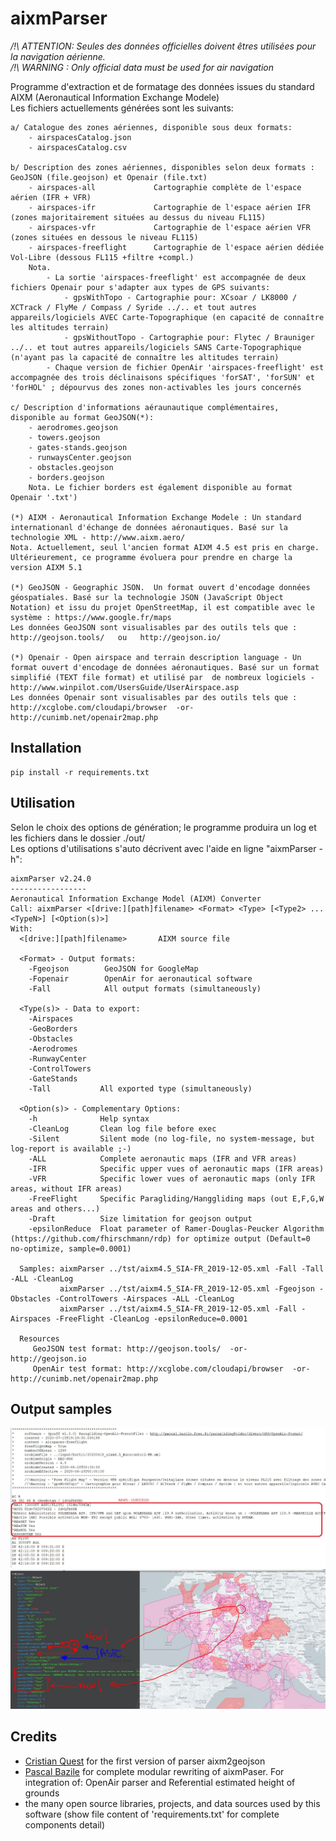 # aixmParser

*/!\ ATTENTION: Seules des données officielles doivent êtres utilisées pour la navigation aérienne.*  
*/!\ WARNING  : Only official data must be used for air navigation*  

Programme d'extraction et de formatage des données issues du standard AIXM (Aeronautical Information Exchange Modele)  
Les fichiers actuellements générées sont les suivants:  
```
a/ Catalogue des zones aériennes, disponible sous deux formats:  
	- airspacesCatalog.json  
	- airspacesCatalog.csv  

b/ Description des zones aériennes, disponibles selon deux formats : GeoJSON (file.geojson) et Openair (file.txt)
	- airspaces-all             Cartographie complète de l'espace aérien (IFR + VFR)  
	- airspaces-ifr             Cartographie de l'espace aérien IFR (zones majoritairement situées au dessus du niveau FL115)  
	- airspaces-vfr             Cartographie de l'espace aérien VFR (zones situées en dessous le niveau FL115)  
	- airspaces-freeflight      Cartographie de l'espace aérien dédiée Vol-Libre (dessous FL115 +filtre +compl.)  
	Nota. 
		- La sortie 'airspaces-freeflight' est accompagnée de deux fichiers Openair pour s'adapter aux types de GPS suivants: 
			- gpsWithTopo - Cartographie pour: XCsoar / LK8000 / XCTrack / FlyMe / Compass / Syride ../.. et tout autres appareils/logiciels AVEC Carte-Topographique (en capacité de connaître les altitudes terrain)
			- gpsWithoutTopo - Cartographie pour: Flytec / Brauniger ../.. et tout autres appareils/logiciels SANS Carte-Topographique (n'ayant pas la capacité de connaître les altitudes terrain)
		- Chaque version de fichier OpenAir 'airspaces-freeflight' est accompagnée des trois déclinaisons spécifiques 'forSAT', 'forSUN' et 'forHOL' ; dépourvus des zones non-activables les jours concernés

c/ Description d'informations aéraunautique complémentaires, disponible au format GeoJSON(*):  
	- aerodromes.geojson  
	- towers.geojson  
	- gates-stands.geojson  
	- runwaysCenter.geojson  
	- obstacles.geojson  
	- borders.geojson  
	Nota. Le fichier borders est également disponible au format Openair '.txt')

(*) AIXM - Aeronautical Information Exchange Modele : Un standard internationanl d'échange de données aéronautiques. Basé sur la technologie XML - http://www.aixm.aero/   
Nota. Actuellement, seul l'ancien format AIXM 4.5 est pris en charge. Ultérieurement, ce programme évoluera pour prendre en charge la version AIXM 5.1  

(*) GeoJSON - Geographic JSON.  Un format ouvert d'encodage données géospatiales. Basé sur la technologie JSON (JavaScript Object Notation) et issu du projet OpenStreetMap, il est compatible avec le système : https://www.google.fr/maps  
Les données GeoJSON sont visualisables par des outils tels que : http://geojson.tools/   ou   http://geojson.io/  

(*) Openair - Open airspace and terrain description language - Un format ouvert d'encodage de données aéronautiques. Basé sur un format simplifié (TEXT file format) et utilisé par  de nombreux logiciels - http://www.winpilot.com/UsersGuide/UserAirspace.asp  
Les données Openair sont visualisables par des outils tels que : http://xcglobe.com/cloudapi/browser  -or-  http://cunimb.net/openair2map.php  
```

## Installation
```
pip install -r requirements.txt
```

## Utilisation

Selon le choix des options de génération; le programme produira un log et les fichiers dans le dossier ./out/  
Les options d'utilisations s'auto décrivent avec l'aide en ligne "aixmParser -h":  
```
aixmParser v2.24.0  
-----------------  
Aeronautical Information Exchange Model (AIXM) Converter  
Call: aixmParser <[drive:][path]filename> <Format> <Type> [<Type2> ... <TypeN>] [<Option(s)>]  
With:  
  <[drive:][path]filename>       AIXM source file  

  <Format> - Output formats:  
    -Fgeojson        GeoJSON for GoogleMap   
    -Fopenair        OpenAir for aeronautical software  
    -Fall            All output formats (simultaneously)  

  <Type(s)> - Data to export:  
    -Airspaces  
    -GeoBorders  
    -Obstacles  
    -Aerodromes  
    -RunwayCenter  
    -ControlTowers  
    -GateStands  
    -Tall           All exported type (simultaneously)  

  <Option(s)> - Complementary Options:  
    -h              Help syntax  
    -CleanLog       Clean log file before exec  
    -Silent         Silent mode (no log-file, no system-message, but log-report is available ;-)  
    -ALL            Complete aeronautic maps (IFR and VFR areas)  
    -IFR            Specific upper vues of aeronautic maps (IFR areas)  
    -VFR            Specific lower vues of aeronautic maps (only IFR areas, without IFR areas)  
    -FreeFlight     Specific Paragliding/Hanggliding maps (out E,F,G,W areas and others...)  
    -Draft          Size limitation for geojson output  
	-epsilonReduce  Float parameter of Ramer-Douglas-Peucker Algorithm (https://github.com/fhirschmann/rdp) for optimize output (Default=0 no-optimize, sample=0.0001)

  Samples: aixmParser ../tst/aixm4.5_SIA-FR_2019-12-05.xml -Fall -Tall -ALL -CleanLog
           aixmParser ../tst/aixm4.5_SIA-FR_2019-12-05.xml -Fgeojson -Obstacles -ControlTowers -Airspaces -ALL -CleanLog  
           aixmParser ../tst/aixm4.5_SIA-FR_2019-12-05.xml -Fall -Airspaces -FreeFlight -CleanLog -epsilonReduce=0.0001

  Resources  
     GeoJSON test format: http://geojson.tools/  -or-  http://geojson.io  
     OpenAir test format: http://xcglobe.com/cloudapi/browser  -or-  http://cunimb.net/openair2map.php  
```


## Output samples
![OpenAir_sample](20200715_OpenAir_sample.jpg)
![GeoJSON_sample](20200614_GeoJSON_sample.jpg)


## Credits
- [Cristian Quest](https://github.com/cquest) for the first version of parser aixm2geojson
- [Pascal Bazile](https://github.com/BPascal-91/) for complete modular rewriting of aixmPaser. For integration of: OpenAir parser and Referential estimated height of grounds
- the many open source libraries, projects, and data sources used by this software (show file content of 'requirements.txt' for complete components detail)
